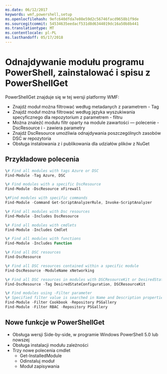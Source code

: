 ```yaml
---
ms.date: 06/12/2017
keywords: wmf,powershell,setup
ms.openlocfilehash: 9efc640dfda7e08e59d2c56746facd9658b1f9de
ms.sourcegitcommit: 54534635eedacf531d8d6344019dc16a50b8b441
ms.translationtype: MT
ms.contentlocale: pl-PL
ms.lasthandoff: 05/17/2018
---
```

# <a name="powershell-module-discovery-install-and-inventory-with-powershellget"></a>Odnajdywanie modułu programu PowerShell, zainstalować i spisu z PowerShellGet

PowerShellGet znajduje się w tej wersji platformy WMF:
-   Znajdź moduł można filtrować według metadanych z parametrem - Tag
-   Znajdź moduł można filtrować według języka wyszukiwania specyficznego dla repozytorium z parametrem - filtru
-   Można znaleźć modułu filtr oparty na module zawartości — polecenie - DscResource i - zawiera parametry
-   Znajdź DscResource umożliwia odnajdywania poszczególnych zasobów DSC w repozytoria
-   Obsługa instalowania z i publikowania dla udziałów plików z NuGet

## <a name="example-commands"></a>Przykładowe polecenia
```powershell
\# Find all modules with tags Azure or DSC
Find-Module -Tag Azure, DSC

\# Find modules with a specific DscResource
Find-Module -DscResource xFirewall

\#Find modules with specific commands
Find-Module -Command Get-ScriptAnalyzerRule, Invoke-ScriptAnalyzer

\# Find all modules with Dsc resources
Find-Module -Includes DscResource

\# Find all modules with cmdlets
Find-Module -Includes Cmdlet

\# Find all modules with functions
Find-Module -Includes Function

\# Find all DSC resources
Find-DscResource

\# Find all DSC resources contained within a specific module
Find-DscResource -ModuleName xNetworking

\# Find all DSC resources in modules with DSCResourceKit or DesiredStateConfiguration
Find-DscResource -Tag DesiredStateConfiguration, DSCResourceKit

\# Find modules using -Filter parameter
\# Specified filter value is searched in Name and Description properties
Find-Module -Filter Cookbook -Repository PSGallery
Find-Module -Filter RBAC -Repository PSGallery
```

## <a name="new-features-in-powershellget"></a>Nowe funkcje w PowerShellGet
-   Obsługa wersji Side-by-side, w programie Windows PowerShell 5.0 lub nowszej
-   Obsługa instalacji modułu zależności
-   Trzy nowe polecenia cmdlet
    -   Get-InstalledModule
    -   Odinstaluj moduł
    -   Moduł zapisywania
